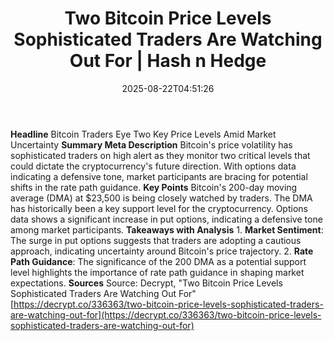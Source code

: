 ﻿---
title: "Two Bitcoin Price Levels Sophisticated Traders Are Watching Out For | Hash n Hedge"
date: "2025-08-22T04:51:26"
category: "Markets"
summary: ""
slug: "two-bitcoin-price-levels-sophisticated-traders-are-watching-"
source_urls:
  - ""
seo:
  title: "Two Bitcoin Price Levels Sophisticated Traders Are Watching Out For | Hash n Hedge | Hash n Hedge"
  description: ""
  keywords: ["news", "markets", "brief"]
---
**Headline** Bitcoin Traders Eye Two Key Price Levels Amid Market Uncertainty  **Summary Meta Description** Bitcoin's price volatility has sophisticated traders on high alert as they monitor two critical levels that could dictate the cryptocurrency's future direction. With options data indicating a defensive tone, market participants are bracing for potential shifts in the rate path guidance.  **Key Points**   Bitcoin's 200-day moving average (DMA) at $23,500 is being closely watched by traders.  The DMA has historically been a key support level for the cryptocurrency.  Options data shows a significant increase in put options, indicating a defensive tone among market participants.  **Takeaways with Analysis**  1. **Market Sentiment**: The surge in put options suggests that traders are adopting a cautious approach, indicating uncertainty around Bitcoin's price trajectory. 2. **Rate Path Guidance**: The significance of the 200 DMA as a potential support level highlights the importance of rate path guidance in shaping market expectations.  **Sources** Source: Decrypt, "Two Bitcoin Price Levels Sophisticated Traders Are Watching Out For" [https://decrypt.co/336363/two-bitcoin-price-levels-sophisticated-traders-are-watching-out-for](https://decrypt.co/336363/two-bitcoin-price-levels-sophisticated-traders-are-watching-out-for)